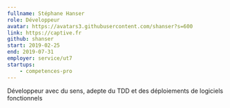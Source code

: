 ```yaml
---
fullname: Stéphane Hanser
role: Développeur
avatar: https://avatars3.githubusercontent.com/shanser?s=600
link: https://captive.fr
github: shanser
start: 2019-02-25
end: 2019-07-31
employer: service/ut7
startups:
    - competences-pro
---
```


Développeur avec du sens, adepte du TDD et des déploiements de logiciels fonctionnels
